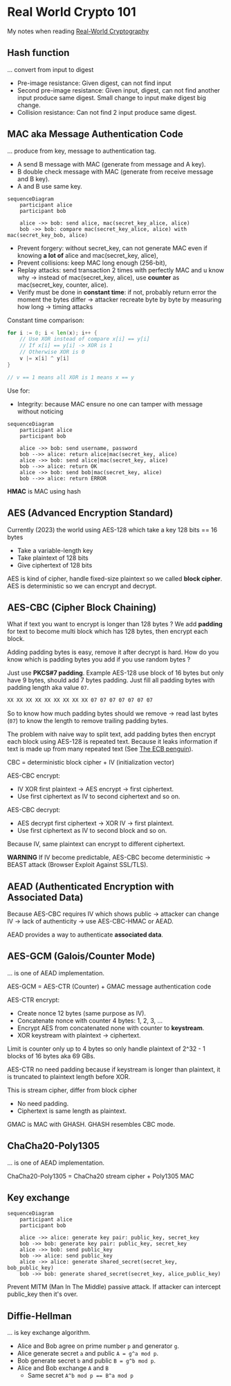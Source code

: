 # Real World Crypto 101

My notes when reading
[Real-World Cryptography](https://www.manning.com/books/real-world-cryptography)

## **Hash** function

... convert from input to digest

- Pre-image resistance: Given digest, can not find input
- Second pre-image resistance: Given input, digest, can not find another input
  produce same digest. Small change to input make digest big change.
- Collision resistance: Can not find 2 input produce same digest.

## **MAC** aka Message Authentication Code

... produce from key, message to authentication tag.

- A send B message with MAC (generate from message and A key).
- B double check message with MAC (generate from receive message and B key).
- A and B use same key.

```mermaid
sequenceDiagram
    participant alice
    participant bob

    alice ->> bob: send alice, mac(secret_key_alice, alice)
    bob ->> bob: compare mac(secret_key_alice, alice) with mac(secret_key_bob, alice)
```

- Prevent forgery: without secret_key, can not generate MAC even if knowing **a
  lot of** alice and mac(secret_key, alice),
- Prevent collisions: keep MAC long enough (256-bit),
- Replay attacks: send transaction 2 times with perfectly MAC and u know why ->
  instead of mac(secret_key, alice), use **counter** as mac(secret_key, counter,
  alice).
- Verify must be done in **constant time**: if not, probably return error the
  moment the bytes differ -> attacker recreate byte by byte by measuring how
  long -> timing attacks

Constant time comparison:

```go
for i := 0; i < len(x); i++ {
    // Use XOR instead of compare x[i] == y[i]
    // If x[i] == y[i] -> XOR is 1
    // Otherwise XOR is 0
    v |= x[i] ^ y[i]
}

// v == 1 means all XOR is 1 means x == y
```

Use for:

- Integrity: because MAC ensure no one can tamper with message without noticing

```mermaid
sequenceDiagram
    participant alice
    participant bob

    alice ->> bob: send username, password
    bob -->> alice: return alice|mac(secret_key, alice)
    alice ->> bob: send alice|mac(secret_key, alice)
    bob -->> alice: return OK
    alice ->> bob: send bob|mac(secret_key, alice)
    bob -->> alice: return ERROR
```

**HMAC** is MAC using hash

## AES (Advanced Encryption Standard)

Currently (2023) the world using AES-128 which take a key 128 bits == 16 bytes

- Take a variable-length key
- Take plaintext of 128 bits
- Give ciphertext of 128 bits

AES is kind of cipher, handle fixed-size plaintext so we called **block
cipher**. AES is deterministic so we can encrypt and decrypt.

## AES-CBC (Cipher Block Chaining)

What if text you want to encrypt is longer than 128 bytes ? We add **padding**
for text to become multi block which has 128 bytes, then encrypt each block.

Adding padding bytes is easy, remove it after decrypt is hard. How do you know
which is padding bytes you add if you use random bytes ?

Just use **PKCS#7 padding**. Example AES-128 use block of 16 bytes but only have
9 bytes, should add 7 bytes padding. Just fill all padding bytes with padding
length aka value `07`.

```txt
XX XX XX XX XX XX XX XX XX 07 07 07 07 07 07 07
```

So to know how much padding bytes should we remove -> read last bytes (`07`) to
know the length to remove trailing padding bytes.

The problem with naive way to split text, add padding bytes then encrypt each
block using AES-128 is repeated text. Because it leaks information if text is
made up from many repeated text (See
[The ECB penguin](https://words.filippo.io/the-ecb-penguin/)).

CBC = deterministic block cipher + IV (initialization vector)

AES-CBC encrypt:

- IV XOR first plaintext -> AES encrypt -> first ciphertext.
- Use first ciphertext as IV to second ciphertext and so on.

AES-CBC decrypt:

- AES decrypt first ciphertext -> XOR IV -> first plaintext.
- Use first ciphertext as IV to second block and so on.

Because IV, same plaintext can encrypt to different ciphertext.

**WARNING** If IV become predictable, AES-CBC become deterministic -> BEAST
attack (Browser Exploit Against SSL/TLS).

## AEAD (Authenticated Encryption with Associated Data)

Because AES-CBC requires IV which shows public -> attacker can change IV -> lack
of authenticity -> use AES-CBC-HMAC or AEAD.

AEAD provides a way to authenticate **associated data**.

## AES-GCM (Galois/Counter Mode)

... is one of AEAD implementation.

AES-GCM = AES-CTR (Counter) + GMAC message authentication code

AES-CTR encrypt:

- Create nonce 12 bytes (same purpose as IV).
- Concatenate nonce with counter 4 bytes: 1, 2, 3, ...
- Encrypt AES from concatenated none with counter to **keystream**.
- XOR keystream with plaintext -> ciphertext.

Limit is counter only up to 4 bytes so only handle plaintext of 2^32 - 1 blocks
of 16 bytes aka 69 GBs.

AES-CTR no need padding because if keystream is longer than plaintext, it is
truncated to plaintext length before XOR.

This is stream cipher, differ from block cipher

- No need padding.
- Ciphertext is same length as plaintext.

GMAC is MAC with GHASH. GHASH resembles CBC mode.

## ChaCha20-Poly1305

... is one of AEAD implementation.

ChaCha20-Poly1305 = ChaCha20 stream cipher + Poly1305 MAC

## Key exchange

```mermaid
sequenceDiagram
    participant alice
    participant bob

    alice ->> alice: generate key pair: public_key, secret_key
    bob ->> bob: generate key pair: public_key, secret_key
    alice ->> bob: send public_key
    bob ->> alice: send public_key
    alice ->> alice: generate shared_secret(secret_key, bob_public_key)
    bob ->> bob: generate shared_secret(secret_key, alice_public_key)
```

Prevent MITM (Man In The Middle) passive attack. If attacker can intercept
public_key then it's over.

## Diffie-Hellman

... is key exchange algorithm.

- Alice and Bob agree on prime number `p` and generator `g`.
- Alice generate secret `a` and public `A = g^a mod p`.
- Bob generate secret `b` and public `B = g^b mod p`.
- Alice and Bob exchange `A` and `B`
  - Same secret `A^b mod p == B^a mod p`
